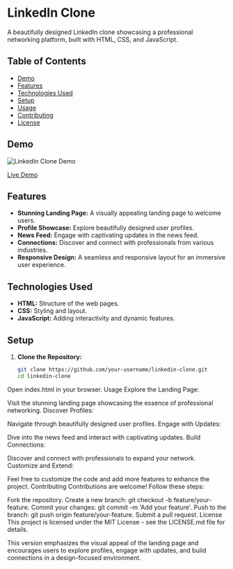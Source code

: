 # LinkedIn Clone

A beautifully designed LinkedIn clone showcasing a professional networking platform, built with HTML, CSS, and JavaScript.

## Table of Contents

- [Demo](https://nsocialmedia.netlify.app)
- [Features](#features)
- [Technologies Used](#technologies-used)
- [Setup](#setup)
- [Usage](#usage)
- [Contributing](#contributing)
- [License](#license)

## Demo

![LinkedIn Clone Demo](demo.gif)

[Live Demo](https://nsocialmedia.netlify.app) 

## Features

- **Stunning Landing Page:** A visually appealing landing page to welcome users.
- **Profile Showcase:** Explore beautifully designed user profiles.
- **News Feed:** Engage with captivating updates in the news feed.
- **Connections:** Discover and connect with professionals from various industries.
- **Responsive Design:** A seamless and responsive layout for an immersive user experience.

## Technologies Used

- **HTML:** Structure of the web pages.
- **CSS:** Styling and layout.
- **JavaScript:** Adding interactivity and dynamic features.

## Setup

1. **Clone the Repository:**

   ```bash
   git clone https://github.com/your-username/linkedin-clone.git
   cd linkedin-clone
Open index.html in your browser.
Usage
Explore the Landing Page:

Visit the stunning landing page showcasing the essence of professional networking.
Discover Profiles:

Navigate through beautifully designed user profiles.
Engage with Updates:

Dive into the news feed and interact with captivating updates.
Build Connections:

Discover and connect with professionals to expand your network.
Customize and Extend:

Feel free to customize the code and add more features to enhance the project.
Contributing
Contributions are welcome! Follow these steps:

Fork the repository.
Create a new branch: git checkout -b feature/your-feature.
Commit your changes: git commit -m 'Add your feature'.
Push to the branch: git push origin feature/your-feature.
Submit a pull request.
License
This project is licensed under the MIT License - see the LICENSE.md file for details.

This version emphasizes the visual appeal of the landing page and encourages users to explore profiles, engage with updates, and build connections in a design-focused environment.
